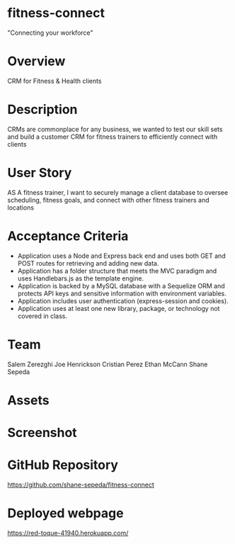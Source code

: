 # fitness-connect
"Connecting your workforce"
# Overview
CRM for Fitness & Health clients

# Description
CRMs are commonplace for any business, we wanted to test our skill sets and build a customer CRM for fitness trainers to efficiently connect with clients


# User Story
AS A fitness trainer, I want to securely manage a client database to oversee scheduling, fitness goals, and connect with other fitness trainers and locations

# Acceptance Criteria
- Application uses a Node and Express back end and uses both GET and POST routes for retrieving and adding new data.
- Application has a folder structure that meets the MVC paradigm and uses Handlebars.js as the template engine.
- Application is backed by a MySQL database with a Sequelize ORM and protects API keys and sensitive information with environment variables.
- Application includes user authentication (express-session and cookies).
- Application uses at least one new library, package, or technology not covered in class.

# Team
Salem Zerezghi
Joe Henrickson
Cristian Perez
Ethan McCann
Shane Sepeda

# Assets


# Screenshot


# GitHub Repository
https://github.com/shane-sepeda/fitness-connect

# Deployed webpage
https://red-toque-41940.herokuapp.com/